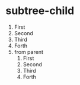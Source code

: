 # subtree-child
1. First
1. Second
1. Third
1. Forth
1. from parent
   1. First
   1. Second
   1. Third
   1. Forth
